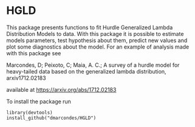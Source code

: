 # HGLD
This package presents functions to fit Hurdle Generalized Lambda Distribution Models to data. With this package it is possible to estimate models parameters, test hypothesis about them, predict new values and plot some diagnostics about the model. For an example of analysis made with this package see

Marcondes, D; Peixoto, C; Maia, A. C.; A survey of a hurdle model for heavy-tailed data based on the generalized lambda distribution, arxiv1712.02183

available at https://arxiv.org/abs/1712.02183

To install the package run
```{r}
library(devtools)
install_github("dmarcondes/HGLD")
```
